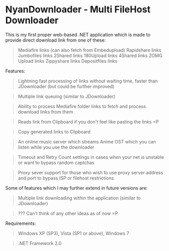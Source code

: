 # NyanDownloader - Multi FileHost Downloader

This is my first proper web-based .NET application which is made to provide direct download link from one of these:

> Mediafire links (can also fetch from Embedupload)
> Rapidshare links
> Jumbofiles links
> 2Shared links
> 180Upload links
> 4Shared links
> ZOMG Upload links
> Zippyshare links
> Depositfiles links

Features:

> Lightning fast processing of links without waiting time, faster than JDownloader (but could be further improved)

> Multiple link queuing (similar to JDownloader)

> Ability to process Mediafire folder links to fetch and process download links from them

> Reads link from Clipboard if you don't feel like pasting the links =P

> Copy generated links to Clipboard

> An online music server which streams Anime OST which you can listen while you use the downloader

> Timeout and Retry Count settings in cases when your net is unstable or want to bypass random captchas

> Proxy sever support for those who wish to use proxy server address and port to bypass ISP or filehost restrictions

Some of features which I may further extend in future versions are:

> Multiple link downloading within the application (similar to JDownloader)

> ??? Can't think of any other ideas as of now =P

Requirements:

> Windows XP (SP3), Vista (SP1 or above), Windows 7

> .NET Framework 2.0
